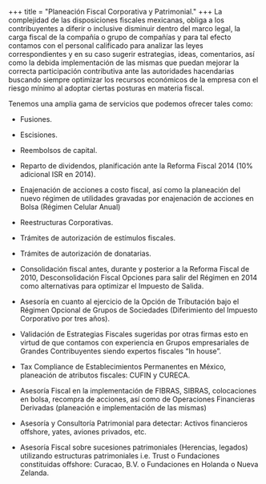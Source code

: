 +++
title = "Planeación Fiscal Corporativa y Patrimonial."
+++
La complejidad de las <span class="invert-font">disposiciones fiscales mexicanas</span>, obliga a los contribuyentes a diferir
o inclusive disminuir dentro del marco legal, la carga fiscal de la compañía o grupo de
compañías y para tal efecto contamos con el personal calificado para analizar las leyes
correspondientes y en su caso <span class="invert-font">sugerir estrategias</span>, ideas, comentarios, así como la debida
implementación de las mismas que puedan mejorar la correcta participación contributiva
ante las autoridades hacendarias buscando siempre <span class="invert-font">optimizar los recursos</span> económicos de
la empresa con el riesgo mínimo al adoptar ciertas posturas en materia fiscal.


Tenemos una amplia gama de servicios que podemos ofrecer tales como:

* <span class="invert-font">Fusiones.</span>


* Escisiones.


* <span class="invert-font">Reembolsos de capital.</span>


* Reparto de dividendos, planificación ante la Reforma Fiscal 2014 (10% adicional ISR en
2014).


* <span class="invert-font">Enajenación de acciones a costo fiscal, así como la planeación del nuevo régimen de
utilidades gravadas por enajenación de acciones en Bolsa (Régimen Celular Anual)</span>


* Reestructuras Corporativas.


* <span class="invert-font">Trámites de autorización de estímulos fiscales.</span>


* Trámites de autorización de donatarias.


* <span class="invert-font">Consolidación fiscal antes, durante y posterior a la Reforma Fiscal de 2010,
Desconsolidación Fiscal Opciones para salir del Régimen en 2014 como alternativas para
optimizar el Impuesto de Salida.</span>


* Asesoría en cuanto al ejercicio de la Opción de Tributación bajo el Régimen Opcional de
Grupos de Sociedades (Diferimiento del Impuesto Corporativo por tres años).


* <span class="invert-font">Validación de Estrategias Fiscales sugeridas por otras firmas esto en virtud de que
contamos con experiencia en Grupos empresariales de Grandes Contribuyentes siendo
expertos fiscales “In house”.</span>


* Tax Compliance de Establecimientos Permanentes en México, planeación de atributos
fiscales: CUFIN y CURECA.


* <span class="invert-font">Asesoría Fiscal en la implementación de FIBRAS, SIBRAS, colocaciones en bolsa,
recompra de acciones, así como de Operaciones Financieras Derivadas (planeación e
implementación de las mismas)</span>


* Asesoría y Consultoría Patrimonial para detectar: Activos financieros offshore, yates,
aviones privados, etc.


* <span class="invert-font">Asesoría Fiscal sobre sucesiones patrimoniales (Herencias, legados) utilizando
estructuras patrimoniales i.e. Trust o Fundaciones constituidas offshore: Curacao, B.V. o
Fundaciones en Holanda o Nueva Zelanda.</span>